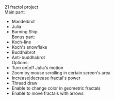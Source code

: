 21 fractol project  
Main part:  
* Mandelbrot  
* Julia  
* Burning Ship  
Bonus part:  
* Koch-line  
* Koch's snowflake  
* Buddhabrot  
* Anti-buddhabrot  
Options:  
* Turn on|off Julia's motion  
* Zoom by mouse scrolling in certain screen's area  
* Increase|decrease fractal's power  
* Thread draw  
* Enable to change color in geometric fractals  
* Enable to move fractals with arrows  